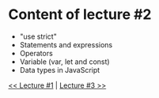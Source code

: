# Content of lecture #2

- "use strict"
- Statements and expressions
- Operators
- Variable (var, let and const)
- Data types in JavaScript

[<< Lecture #1](../lecture-1) | [Lecture #3 >>](../lecture-3)